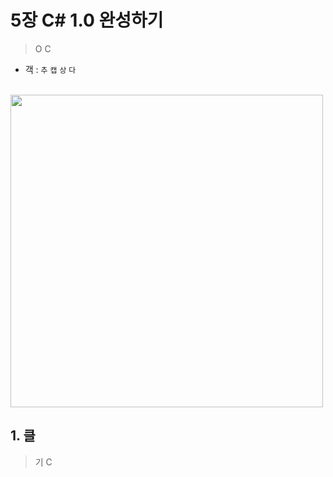 # 5장 C# 1.0 완성하기
> O
> C
- 객 : `추` `캡` `상` `다`
<br>

<img src="../Images/4_02.png" width="500"/>

## 1. 클
> 기
> C
<br>

````csharp

````
